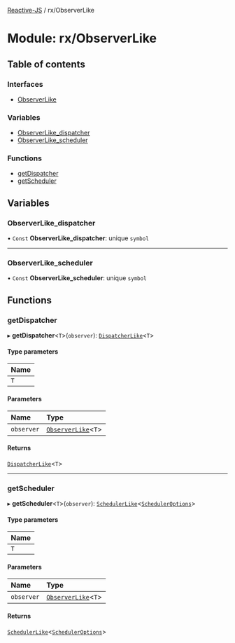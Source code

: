 [Reactive-JS](../README.md) / rx/ObserverLike

# Module: rx/ObserverLike

## Table of contents

### Interfaces

- [ObserverLike](../interfaces/rx_ObserverLike.ObserverLike.md)

### Variables

- [ObserverLike\_dispatcher](rx_ObserverLike.md#observerlike_dispatcher)
- [ObserverLike\_scheduler](rx_ObserverLike.md#observerlike_scheduler)

### Functions

- [getDispatcher](rx_ObserverLike.md#getdispatcher)
- [getScheduler](rx_ObserverLike.md#getscheduler)

## Variables

### ObserverLike\_dispatcher

• `Const` **ObserverLike\_dispatcher**: unique `symbol`

___

### ObserverLike\_scheduler

• `Const` **ObserverLike\_scheduler**: unique `symbol`

## Functions

### getDispatcher

▸ **getDispatcher**<`T`\>(`observer`): [`DispatcherLike`](../interfaces/scheduling_DispatcherLike.DispatcherLike.md)<`T`\>

#### Type parameters

| Name |
| :------ |
| `T` |

#### Parameters

| Name | Type |
| :------ | :------ |
| `observer` | [`ObserverLike`](../interfaces/rx_ObserverLike.ObserverLike.md)<`T`\> |

#### Returns

[`DispatcherLike`](../interfaces/scheduling_DispatcherLike.DispatcherLike.md)<`T`\>

___

### getScheduler

▸ **getScheduler**<`T`\>(`observer`): [`SchedulerLike`](../interfaces/scheduling_SchedulerLike.SchedulerLike.md)<[`SchedulerOptions`](scheduling_SchedulerLike.md#scheduleroptions)\>

#### Type parameters

| Name |
| :------ |
| `T` |

#### Parameters

| Name | Type |
| :------ | :------ |
| `observer` | [`ObserverLike`](../interfaces/rx_ObserverLike.ObserverLike.md)<`T`\> |

#### Returns

[`SchedulerLike`](../interfaces/scheduling_SchedulerLike.SchedulerLike.md)<[`SchedulerOptions`](scheduling_SchedulerLike.md#scheduleroptions)\>
